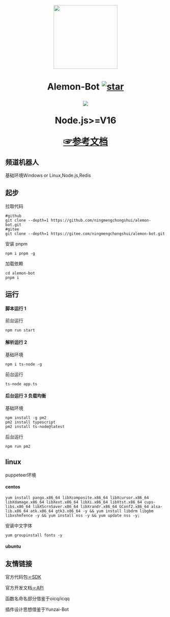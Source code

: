 
<p align="center">
  <a href="https://github.com/ningmengchongshui/alemon-bot">
    <img width="200" src="https://github.com/ningmengchongshui/alemon-bot/raw/main/src/assets/alemon.png">
  </a>
</p>
<h1 align="center">Alemon-Bot 
<a  href='https://github.com/ningmengchongshui/alemon-bot/stargazers'>
<img src='https://github.com/ningmengchongshui/alemon-bot/badge/star.svg?theme=dark'  alt='star'>

[![](https://profile-counter.glitch.me/alemon-bot/count.svg)](https://gitee.com/ningmengchongshui/alemon-bot)    

Node.js>=V16

[☞参考文档](./README_README.md) 
</img>
</a>
</h1>


## 频道机器人

基础环境Windows or Linux,Node.js,Redis

## 起步
拉取代码
```
#github
git clone --depth=1 https://github.com/ningmengchongshui/alemon-bot.git
#gitee
git clone --depth=1 https://gitee.com/ningmengchongshui/alemon-bot.git
```

安装 pnpm

```
npm i pnpm -g
```

加载依赖

```
cd alemon-bot
pnpm i
```

## 运行

#### 脚本运行 1

前台运行

```
npm run start
```

#### 解析运行 2

基础环境

```
npm i ts-node -g
```

前台运行

```
ts-node app.ts
```

#### 后台运行 3 负载均衡

基础环境

```
npm install -g pm2
pm2 install typescript
pm2 install ts-node@latest
```

后台运行

```
npm run pm2
```

## linux 
puppeteer环境
#### centos

```
yum install pango.x86_64 libXcomposite.x86_64 libXcursor.x86_64 libXdamage.x86_64 libXext.x86_64 libXi.x86_64 libXtst.x86_64 cups-libs.x86_64 libXScrnSaver.x86_64 libXrandr.x86_64 GConf2.x86_64 alsa-lib.x86_64 atk.x86_64 gtk3.x86_64 -y && yum install libdrm libgbm libxshmfence -y && yum install nss -y && yum update nss -y;
```

安装中文字体

```
yum groupinstall fonts -y
```

#### ubuntu

## 友情链接

官方代码包[☞SDK](https://github.com/tencent-connect/bot-node-sdk)

官方开发文档[☞API](https://bot.q.qq.com/wiki/develop/nodesdk/guild/guilds.html)

函数名命名部分借鉴于oicq/icqq

插件设计思想借鉴于Yunzai-Bot